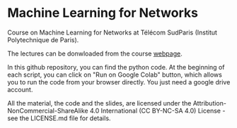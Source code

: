 # Machine Learning for Networks
Course on Machine Learning for Networks at Télécom SudParis (Institut Polytechnique de Paris).

The lectures can be donwloaded from the course [webpage](http://www-public.imtbs-tsp.eu/~araldo/pmwiki/pmwiki.php?n=Site.MachineLearningForNetworks).

In this github repository, you can find the python code. At the beginning of each script, you can click on "Run on Google Colab" button, which allows you to run the code from your browser directly. You just need a google drive account.

All the material, the code and the slides, are licensed under the Attribution-NonCommercial-ShareAlike 4.0 International (CC BY-NC-SA 4.0) License - see the LICENSE.md file for details.
